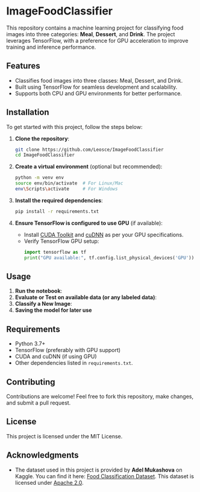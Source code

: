 # ImageFoodClassifier

This repository contains a machine learning project for classifying food images into three categories: **Meal**, **Dessert**, and **Drink**. The project leverages TensorFlow, with a preference for GPU acceleration to improve training and inference performance.

## Features
- Classifies food images into three classes: Meal, Dessert, and Drink.
- Built using TensorFlow for seamless development and scalability.
- Supports both CPU and GPU environments for better performance.

## Installation

To get started with this project, follow the steps below:

1. **Clone the repository**:
   ```bash
   git clone https://github.com/Leosce/ImageFoodClassifier
   cd ImageFoodClassifier
   ```

2. **Create a virtual environment** (optional but recommended):
   ```bash
   python -m venv env
   source env/bin/activate  # For Linux/Mac
   env\Scripts\activate     # For Windows
   ```

3. **Install the required dependencies**:
   ```bash
   pip install -r requirements.txt
   ```

4. **Ensure TensorFlow is configured to use GPU** (if available):
   - Install [CUDA Toolkit](https://developer.nvidia.com/cuda-toolkit) and [cuDNN](https://developer.nvidia.com/cudnn) as per your GPU specifications.
   - Verify TensorFlow GPU setup:
     ```python
     import tensorflow as tf
     print("GPU available:", tf.config.list_physical_devices('GPU'))
     ```

## Usage
   
1. **Run the notebook**:
2. **Evaluate or Test on available data (or any labeled data)**:
3. **Classify a New Image**:
4. **Saving the model for later use**

## Requirements
- Python 3.7+
- TensorFlow (preferably with GPU support)
- CUDA and cuDNN (if using GPU)
- Other dependencies listed in `requirements.txt`.

## Contributing
Contributions are welcome! Feel free to fork this repository, make changes, and submit a pull request. 

## License
This project is licensed under the MIT License.

## Acknowledgments
- The dataset used in this project is provided by **Adel Mukashova** on Kaggle. You can find it here: [Food Classification Dataset](https://www.kaggle.com/datasets/adelmm/food-classification). This dataset is licensed under [Apache 2.0](https://www.apache.org/licenses/LICENSE-2.0).

